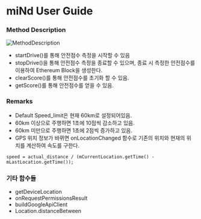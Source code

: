 # miNd User Guide

### Method Description
![MethodDescription](../Method.png)
 * startDrive()를 통해 안전점수 측정을 시작할 수 있음
 * stopDrive()을 통해 안전점수 측정을 종료할 수 있으며, 종료 시 측정한 안전점수를 이용하여 Ethereum Block을 생성한다.
 * clearScore()를 통해 안전점수를 초기화 할 수 있음.
 * getScore()를 통해 안전점수를 얻을 수 있음.

### Remarks
 * Default Speed_limit은 현재 60km로 설정되어있음.
 * 60km 이상으로 주행하면 1초에 10점씩 감소하고 있음.
 * 60km 미만으로 주행하면 1초에 2점씩 증가하고 있음.
 * GPS 위치 정보가 바뀌면 onLocationChanged 함수로 기존의 위치와 현재의 위치를 계산하여 속도를 구한다.
 ```
 speed = actual_distance / (mCurrentLocation.getTime() - mLastLocation.getTime());
 ```

### 기타 함수들
 * getDeviceLocation
 * onRequestPermissionsResult
 * buildGoogleApiClient
 * Location.distanceBetween
